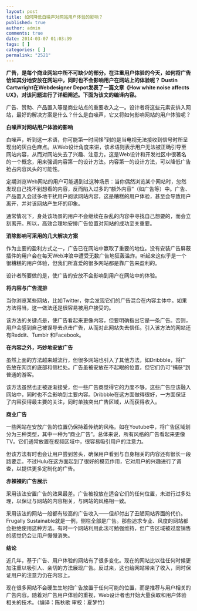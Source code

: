 ```yaml
---
layout: post
title: 如何降低白噪声对网站用户体验的影响？
published: true
author: admin
comments: true
date: 2014-03-07 01:03:39
tags: [ ]
categories: [ ]
permalink: "2521"
---
```

**广告，是每个商业网站中所不可缺少的部分。在注重用户体验的今天，如何将广告恰如其分地安放在网站中，同时也不会影响用户在网站上的体验呢？ Dustin Cartwright在Webdesigner Depot发表了一篇文章《How white noise affects UX》，对该问题进行了详细阐述。下面为该文的编译内容。**

广告、赞助、产品置入等是商业站点的重要收入之一。设计者将这些元素安排入网站，最好的解决方案是什么？什么是白噪声，它又将如何影响网站的用户体验呢？

**白噪声对网站用户体验的影响**

白噪声，听到这一术语，你可能第一时间恀³到的是当电视无法接收到信号时所呈现出的灰白色麻点。从Web设计角度来讲，该术语则表示用户无法被正确引导至网站内容，从而对网站失去了兴趣、注意力。这是Web设计和开发社区中很著名的一个概念，用来强调内容第一的设计方法。内容第一的设计方法，可以降低广告抢占内容风头的可能性。

定期浏览Web网站的用户可能遇到过这种场景：当你偶然浏览某个网站时，忽然发现自己找不到想看的内容，反而陷入过多的“额外内容”（如广告等）中。广告、产品置入会过多地干扰用户阅读网站内容，这是糟糕的用户体验，甚至会导致用户离开，并对该网站产生坏的印象。

通常情况下，身处该场景的用户不会继续在杂乱的内容中寻找自己想要的，而会立刻离开。所以，高效合理地安排广告位置对网站的成功至关重要。

**消除影响可采用的几大解决方案**

作为主要的盈利方式之一，广告已在网站中赢取了重要的地位。没有安装广告屏蔽插件的用户会在每天Web冲浪中遭受无数广告地狂轰滥炸。听起来这似乎是一个很糟糕的用户体验，但我们所喜爱的很多网站都是靠广告来盈利的。

设计者所要做的是，使广告的安放不会影响到用户在网站中的体验。

**将内容与广告混排**

当你浏览某些网站，比如Twitter，你会发现它们的广告混合在内容主体中。如果方法得当，这一做法还是很容易被用户接受的。



该方法的关键点是，使广告看起来更像内容，但要明确指出它是一条广告。否则，用户会感到自己被误导去点击广告，从而对此网站失去信任。引入该方法的网站还有Reddit、Tumblr 和Facebook。

**在内容之外，巧妙地安放广告**

虽然上面的方法越来越流行，但很多网站也引入了其他方法，如Dribbble，将广告放在网页的底部和侧栏处。广告虽被安放在不起眼的位置，但它们仍可“捕获”到普通的游客。



该方法虽然也正被逐渐接受，但一些广告商觉得它的力度不够。这些广告应该融入网站中，同时也不会影响到主要内容。Dribbble在这方面做得很好，一方面保证了内容获得最主要的关注，同时单独突出广告区域，从而获得收入。

**商业广告**

一些网站在安放广告的位置仍保持着传统的风格。如在Youtube中，将广告区域划分为三种类型，其中一种为“商业广告”。总体来说，所有风格的广告看起来更像TV。它们通常放置在视频区域中，很容易吸引用户的注意力。



但该方法有时也会让用户尝到苦头，确保用户看到与自身相关的内容还有很长一段路要走。不过Hulu在这方面起到了很好的模范作用，它对用户的兴趣进行了调查，以提供更多定制化的广告。

**赤裸裸的广告展示**

采用该法安置广告的效果最差。广告被投放在适合它们的任何位置，未进行过多处理，以保证与网站的内容相关，与网站的风格相一致。

采用该法的网站一般都有较高的广告收入——但却付出了丑陋网站界面的代价。Frugally Sustainable就是一例，侧栏全部是广告。那些追求专业、风度的网站都会拒绝使用这种方法。有时一个网站利用此法可勉强维持，但广告区域被过度销售的感觉仍会让用户慢慢消失。

**结论**

近几年，基于广告、用户体验的网站有了很多变化。现在的网站比以往任何时候更加注重以吸引人、亲切的方法展现广告。反过来，这也给网站带来了收入，同时保证用户的注意力仍在内容上。

现在很多网站不会硬生生地把广告放置于任何可能的位置，而是推荐与用户相关的广告内容。随着对广告用户体验的重视，Web设计者也开始大量获取和用户体验相关的技术。（编译：陈秋歌 审校：夏梦竹）
